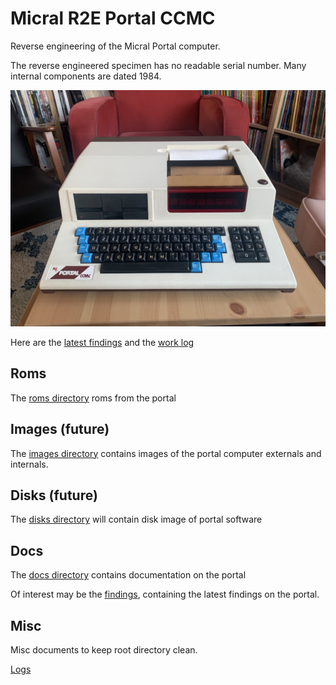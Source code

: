 # Micral R2E Portal CCMC

Reverse engineering of the Micral Portal computer.

The reverse engineered specimen has no readable serial number. Many internal components are dated 1984.

![The Portal](images/portal.jpg)

Here are the [latest findings](docs/findings.md) and the [work log](misc/logs.md)

## Roms

The [roms directory](roms) roms from the portal

## Images (future)

The [images directory](images) contains images of the portal computer externals and internals.

## Disks (future)

The [disks directory](disks) will contain disk image of portal software

## Docs

The [docs directory](docs) contains documentation on the portal

Of interest may be the [findings](docs/findings.md), containing the latest findings on the portal.

## Misc

Misc documents to keep root directory clean.

[Logs](misc/logs.md)
